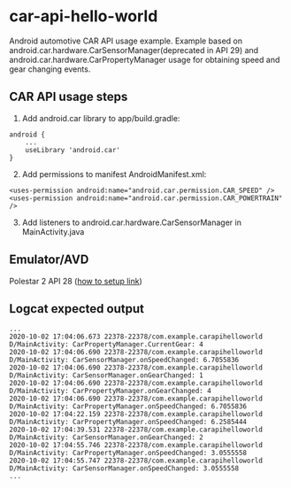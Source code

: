 # car-api-hello-world
Android automotive CAR API usage example.
Example based on android.car.hardware.CarSensorManager(deprecated in API 29) and android.car.hardware.CarPropertyManager usage for obtaining speed and gear changing events.

## CAR API usage steps
1. Add android.car library to app/build.gradle:
```
android {
    ...
    useLibrary 'android.car'
}
```
2. Add permissions to manifest AndroidManifest.xml:
```
<uses-permission android:name="android.car.permission.CAR_SPEED" />
<uses-permission android:name="android.car.permission.CAR_POWERTRAIN" />
```
3. Add listeners to android.car.hardware.CarSensorManager in MainActivity.java

## Emulator/AVD
Polestar 2 API 28 ([how to setup link](https://stackoverflow.com/questions/57968790/android-automotive-emulator-no-system-images-installed-for-this-target/58159715#58159715))

## Logcat expected output
```
...
2020-10-02 17:04:06.673 22378-22378/com.example.carapihelloworld D/MainActivity: CarPropertyManager.CurrentGear: 4
2020-10-02 17:04:06.690 22378-22378/com.example.carapihelloworld D/MainActivity: CarSensorManager.onSpeedChanged: 6.7055836
2020-10-02 17:04:06.690 22378-22378/com.example.carapihelloworld D/MainActivity: CarSensorManager.onGearChanged: 1
2020-10-02 17:04:06.690 22378-22378/com.example.carapihelloworld D/MainActivity: CarPropertyManager.onGearChanged: 4
2020-10-02 17:04:06.690 22378-22378/com.example.carapihelloworld D/MainActivity: CarPropertyManager.onSpeedChanged: 6.7055836
2020-10-02 17:04:22.159 22378-22378/com.example.carapihelloworld D/MainActivity: CarPropertyManager.onSpeedChanged: 6.2585444
2020-10-02 17:04:39.531 22378-22378/com.example.carapihelloworld D/MainActivity: CarSensorManager.onGearChanged: 2
2020-10-02 17:04:55.746 22378-22378/com.example.carapihelloworld D/MainActivity: CarPropertyManager.onSpeedChanged: 3.0555558
2020-10-02 17:04:55.747 22378-22378/com.example.carapihelloworld D/MainActivity: CarSensorManager.onSpeedChanged: 3.0555558
...
```